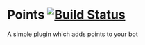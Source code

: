# Points [![Build Status](https://dev.azure.com/klasacommunityplugins/Plugins/_apis/build/status/Points?branchName=master)](https://dev.azure.com/klasacommunityplugins/Plugins/_build/latest?definitionId=5&branchName=master)

A simple plugin which adds points to your bot
